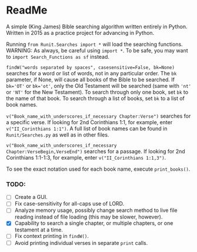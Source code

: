 # ReadMe

A simple (King James) Bible searching algorithm written entirely in Python.  Written in 2015 as a practice project for advancing in Python.

Running `from Runit.Searches import *` will load the searching functions.  WARNING: As always, be careful using `import *`.  To be safe, you may want to `import Search_Functions as sf` instead.

`findW("words separated by spaces", casesensitive=False, bk=None)` searches for a word or list of words, not in any particular order.  The `bk` parameter, if None, will cause all books of the Bible to be searched.  If `bk='OT'` or `bk='ot'`, only the Old Testament will be searched (same with `'nt'` or `'NT'` for the New Testament).  To search through only one book, set `bk` to the name of that book.  To search through a list of books, set `bk` to a list of book names.

`v("Book_name_with_underscores_if_necessary Chapter:Verse")` searches for a specific verse.  If looking for 2nd Corinthians 1:1, for example, enter `v("II_Corinthians 1:1")`.  A full list of book names can be found in `Runit/Searches.py` as well as in other files.

`v("Book_name_with_underscores_if_necessary Chapter:VerseBegin,VerseEnd")` searches for a passage.  If looking for 2nd Corinthians 1:1-1:3, for example, enter `v("II_Corinthians 1:1,3")`.

To see the exact notation used for each book name, execute `print_books()`.

### TODO:
- [ ] Create a GUI.
- [ ] Fix case-sensitivity for all-caps use of LORD.
- [ ] Analyze memory usage, possibly change search method to live file reading instead of file loading (this may be slower, however).
- [x] Capability to search a single chapter, or multiple chapters, or one testament at a time.
- [ ] Fix context printing in `findW()`.
- [ ] Avoid printing individual verses in separate `print` calls.